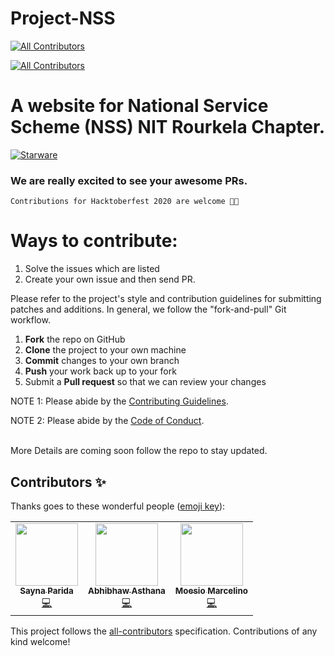# Project-NSS 
<!-- ALL-CONTRIBUTORS-BADGE:START - Do not remove or modify this section -->
[![All Contributors](https://img.shields.io/badge/all_contributors-3-orange.svg?style=flat-square)](#contributors-)
<!-- ALL-CONTRIBUTORS-BADGE:END -->

<!-- ALL-CONTRIBUTORS-BADGE:START - Do not remove or modify this section -->
[![All Contributors](https://img.shields.io/badge/all_contributors-0-orange.svg?style=flat-square)](#contributors-)
<!-- ALL-CONTRIBUTORS-BADGE:END -->

# A website for National Service Scheme  (NSS) NIT Rourkela Chapter. 

[![Starware](https://img.shields.io/badge/Starware-⭐-black?labelColor=f9b00d)](https://github.com/zepfietje/starware)


### We are really excited to see your awesome PRs.

`Contributions for Hacktoberfest 2020 are welcome 🎉🎉`

# Ways to contribute:
1. Solve the issues which are listed
2. Create your own issue and then send PR.

Please refer to the project's style and contribution guidelines for submitting patches and additions. In general, we follow the "fork-and-pull" Git workflow.

 1. **Fork** the repo on GitHub
 2. **Clone** the project to your own machine
 3. **Commit** changes to your own branch
 4. **Push** your work back up to your fork
 5. Submit a **Pull request** so that we can review your changes

NOTE 1: Please abide by the [Contributing Guidelines](https://github.com/Webwiznitr/Project-NSS/blob/master/CONTRIBUTING.md).

NOTE 2: Please abide by the [Code of Conduct](https://github.com/Webwiznitr/Project-NSS/blob/master/CODE_OF_CONDUCT.md).

<br>
More Details are coming soon follow the repo to stay updated.


## Contributors ✨

Thanks goes to these wonderful people ([emoji key](https://allcontributors.org/docs/en/emoji-key)):

<!-- ALL-CONTRIBUTORS-LIST:START - Do not remove or modify this section -->
<!-- prettier-ignore-start -->
<!-- markdownlint-disable -->
<table>
  <tr>
    <td align="center"><a href="https://github.com/sayna3311"><img src="https://avatars2.githubusercontent.com/u/67572440?v=4" width="100px;" alt=""/><br /><sub><b>Sayna Parida</b></sub></a><br /><a href="https://github.com/Webwiznitr/Project-NSS/commits?author=sayna3311" title="Code">💻</a></td>
    <td align="center"><a href="https://abhibhaw.team"><img src="https://avatars3.githubusercontent.com/u/39991296?v=4" width="100px;" alt=""/><br /><sub><b>Abhibhaw Asthana</b></sub></a><br /><a href="https://github.com/Webwiznitr/Project-NSS/commits?author=abhibhaw" title="Code">💻</a></td>
    <td align="center"><a href="https://moesiomarcelino.github.io"><img src="https://avatars3.githubusercontent.com/u/37598129?v=4" width="100px;" alt=""/><br /><sub><b>Moesio Marcelino</b></sub></a><br /><a href="https://github.com/Webwiznitr/Project-NSS/commits?author=MoesioMarcelino" title="Code">💻</a></td>
  </tr>
</table>

<!-- markdownlint-enable -->
<!-- prettier-ignore-end -->
<!-- ALL-CONTRIBUTORS-LIST:END -->

This project follows the [all-contributors](https://github.com/all-contributors/all-contributors) specification. Contributions of any kind welcome!